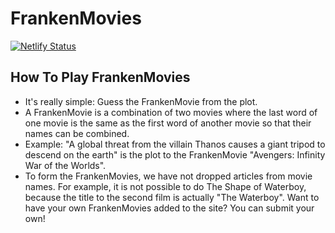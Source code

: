 # FrankenMovies

[![Netlify Status](https://api.netlify.com/api/v1/badges/10aef851-243f-41b3-a5fa-99da9f0f8545/deploy-status)](https://app.netlify.com/sites/wizardly-austin-4af63f/deploys)

## How To Play FrankenMovies

* It's really simple: Guess the FrankenMovie from the plot.
* A FrankenMovie is a combination of two movies where the last word of one movie is the same as the first word of another movie so that their names can be combined.
* Example: "A global threat from the villain Thanos causes a giant tripod to descend on the earth" is the plot to the FrankenMovie "Avengers: Infinity War of the Worlds".
* To form the FrankenMovies, we have not dropped articles from movie names. For example, it is not possible to do The Shape of Waterboy, because the title to the second film is actually "The Waterboy".
Want to have your own FrankenMovies added to the site? You can submit your own!
